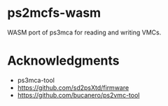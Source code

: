 # ps2mcfs-wasm

WASM port of ps3mca for reading and writing VMCs.

# Acknowledgments

- ps3mca-tool
- https://github.com/sd2psXtd/firmware
- https://github.com/bucanero/ps2vmc-tool
